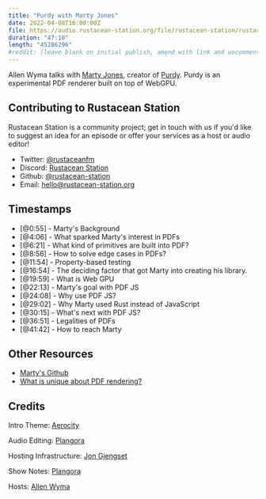 ```yaml
---
title: "Purdy with Marty Jones"
date: 2022-04-08T16:00:00Z
file: https://audio.rustacean-station.org/file/rustacean-station/rustacean-station-e063-martin-jones.mp3
duration: "47:10"
length: "45286296"
#reddit: (leave blank on initial publish, amend with link and uncomment this line after Reddit thread has been posted)
---
```

Allen Wyma talks with [Marty Jones](https://twitter.com/murtyjones), creator of [Purdy](https://github.com/murtyjones/purdy). Purdy is an experimental PDF renderer built on top of WebGPU.


## Contributing to Rustacean Station

Rustacean Station is a community project; get in touch with us if you'd like to suggest an idea for an episode or offer your services as a host or audio editor!

- Twitter: [@rustaceanfm](https://twitter.com/rustaceanfm)
- Discord: [Rustacean Station](https://discord.gg/cHc3Gyc)
- Github: [@rustacean-station](https://github.com/rustacean-station/)
- Email: [hello@rustacean-station.org](mailto:hello@rustacean-station.org)

## Timestamps 
- [@0:55] - Marty's Background
- [@4:06] - What sparked Marty's interest in PDFs
- [@6:21] - What kind of primitives are built into PDF?
- [@8:56] - How to solve edge cases in PDFs?
- [@11:54] - Property-based testing
- [@16:54] - The deciding factor that got Marty into creating his library.
- [@19:59] - What is Web GPU
- [@22:13] - Marty's goal with PDF JS
- [@24:08] - Why use PDF JS?
- [@29:02] - Why Marty used Rust instead of JavaScript
- [@30:15] - What's next with PDF JS?
- [@36:51] - Legalities of PDFs
- [@41:42] - How to reach Marty

## Other Resources
- [Marty's Github](https://github.com/murtyjones)
- [What is unique about PDF rendering?](https://www.youtube.com/watch?v=TiqDqd-1pwU)

## Credits
Intro Theme: [Aerocity](https://twitter.com/AerocityMusic)

Audio Editing: [Plangora](https://twitter.com/plangora)

Hosting Infrastructure: [Jon Gjengset](https://twitter.com/jonhoo/)

Show Notes: [Plangora](https://twitter.com/plangora)

Hosts: [Allen Wyma](https://twitter.com/allenwyma)
